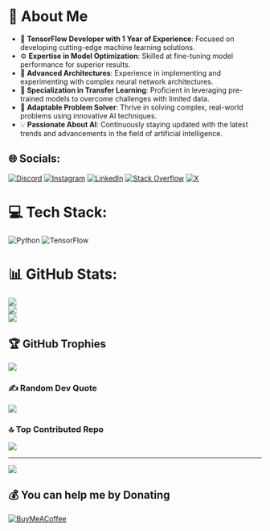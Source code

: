# 💫 About Me

- 🚀 **TensorFlow Developer with 1 Year of Experience**: Focused on developing cutting-edge machine learning solutions.
- ⚙️ **Expertise in Model Optimization**: Skilled at fine-tuning model performance for superior results.
- 🧠 **Advanced Architectures**: Experience in implementing and experimenting with complex neural network architectures.
- 🔄 **Specialization in Transfer Learning**: Proficient in leveraging pre-trained models to overcome challenges with limited data.
- 🧩 **Adaptable Problem Solver**: Thrive in solving complex, real-world problems using innovative AI techniques.
- 💡 **Passionate About AI**: Continuously staying updated with the latest trends and advancements in the field of artificial intelligence.



## 🌐 Socials:
[![Discord](https://img.shields.io/badge/Discord-%237289DA.svg?logo=discord&logoColor=white)](https://discord.gg/kaustubh149) [![Instagram](https://img.shields.io/badge/Instagram-%23E4405F.svg?logo=Instagram&logoColor=white)](https://instagram.com/https://www.instagram.com/_kaustubh_ratwadkar__149/) [![LinkedIn](https://img.shields.io/badge/LinkedIn-%230077B5.svg?logo=linkedin&logoColor=white)](https://linkedin.com/in/https://www.linkedin.com/in/kaustubh-ratwadkar-20699a223/) [![Stack Overflow](https://img.shields.io/badge/-Stackoverflow-FE7A16?logo=stack-overflow&logoColor=white)](https://stackoverflow.com/users/27155635) [![X](https://img.shields.io/badge/X-black.svg?logo=X&logoColor=white)](https://x.com/https://x.com/KaustubhRa14421) 

# 💻 Tech Stack:
![Python](https://img.shields.io/badge/python-3670A0?style=for-the-badge&logo=python&logoColor=ffdd54) ![TensorFlow](https://img.shields.io/badge/TensorFlow-%23FF6F00.svg?style=for-the-badge&logo=TensorFlow&logoColor=white)
# 📊 GitHub Stats:
![](https://github-readme-stats.vercel.app/api?username=149189&theme=dark&hide_border=false&include_all_commits=false&count_private=false)<br/>
![](https://github-readme-streak-stats.herokuapp.com/?user=149189&theme=dark&hide_border=false)<br/>
![](https://github-readme-stats.vercel.app/api/top-langs/?username=149189&theme=dark&hide_border=false&include_all_commits=false&count_private=false&layout=compact)

## 🏆 GitHub Trophies
![](https://github-profile-trophy.vercel.app/?username=149189&theme=radical&no-frame=false&no-bg=true&margin-w=4)

### ✍️ Random Dev Quote
![](https://quotes-github-readme.vercel.app/api?type=horizontal&theme=radical)

### 🔝 Top Contributed Repo
![](https://github-contributor-stats.vercel.app/api?username=149189&limit=5&theme=dark&combine_all_yearly_contributions=true)

---
[![](https://visitcount.itsvg.in/api?id=149189&icon=0&color=0)](https://visitcount.itsvg.in)

  ## 💰 You can help me by Donating
  [![BuyMeACoffee](https://img.shields.io/badge/Buy%20Me%20a%20Coffee-ffdd00?style=for-the-badge&logo=buy-me-a-coffee&logoColor=black)](https://buymeacoffee.com/https://buymeacoffee.com/149189) 

  
<!-- Proudly created with GPRM ( https://gprm.itsvg.in ) -->
